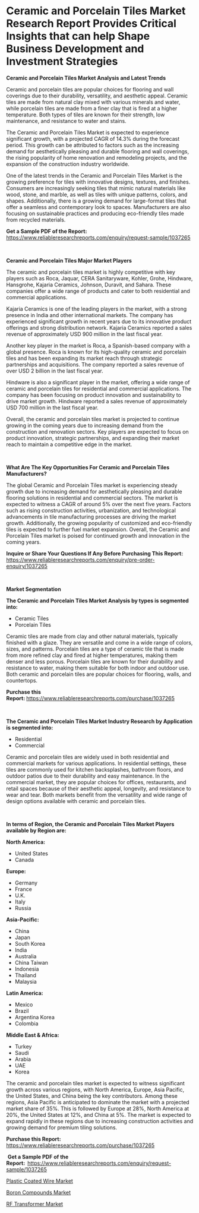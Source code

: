 <p><h1>Ceramic and Porcelain Tiles Market Research Report Provides Critical Insights that can help Shape Business Development and Investment Strategies</h1></p><p><strong>Ceramic and Porcelain Tiles Market Analysis and Latest Trends</strong></p>
<p><p>Ceramic and porcelain tiles are popular choices for flooring and wall coverings due to their durability, versatility, and aesthetic appeal. Ceramic tiles are made from natural clay mixed with various minerals and water, while porcelain tiles are made from a finer clay that is fired at a higher temperature. Both types of tiles are known for their strength, low maintenance, and resistance to water and stains.</p><p>The Ceramic and Porcelain Tiles Market is expected to experience significant growth, with a projected CAGR of 14.3% during the forecast period. This growth can be attributed to factors such as the increasing demand for aesthetically pleasing and durable flooring and wall coverings, the rising popularity of home renovation and remodeling projects, and the expansion of the construction industry worldwide.</p><p>One of the latest trends in the Ceramic and Porcelain Tiles Market is the growing preference for tiles with innovative designs, textures, and finishes. Consumers are increasingly seeking tiles that mimic natural materials like wood, stone, and marble, as well as tiles with unique patterns, colors, and shapes. Additionally, there is a growing demand for large-format tiles that offer a seamless and contemporary look to spaces. Manufacturers are also focusing on sustainable practices and producing eco-friendly tiles made from recycled materials.</p></p>
<p><strong>Get a Sample PDF of the Report:&nbsp;</strong> <a href="https://www.reliableresearchreports.com/enquiry/request-sample/1037265">https://www.reliableresearchreports.com/enquiry/request-sample/1037265</a></p>
<p>&nbsp;</p>
<p><strong>Ceramic and Porcelain Tiles Major Market Players</strong></p>
<p><p>The ceramic and porcelain tiles market is highly competitive with key players such as Roca, Jaquar, CERA Sanitaryware, Kohler, Grohe, Hindware, Hansgrohe, Kajaria Ceramics, Johnson, Duravit, and Sahara. These companies offer a wide range of products and cater to both residential and commercial applications.</p><p>Kajaria Ceramics is one of the leading players in the market, with a strong presence in India and other international markets. The company has experienced significant growth in recent years due to its innovative product offerings and strong distribution network. Kajaria Ceramics reported a sales revenue of approximately USD 900 million in the last fiscal year.</p><p>Another key player in the market is Roca, a Spanish-based company with a global presence. Roca is known for its high-quality ceramic and porcelain tiles and has been expanding its market reach through strategic partnerships and acquisitions. The company reported a sales revenue of over USD 2 billion in the last fiscal year.</p><p>Hindware is also a significant player in the market, offering a wide range of ceramic and porcelain tiles for residential and commercial applications. The company has been focusing on product innovation and sustainability to drive market growth. Hindware reported a sales revenue of approximately USD 700 million in the last fiscal year.</p><p>Overall, the ceramic and porcelain tiles market is projected to continue growing in the coming years due to increasing demand from the construction and renovation sectors. Key players are expected to focus on product innovation, strategic partnerships, and expanding their market reach to maintain a competitive edge in the market.</p></p>
<p>&nbsp;</p>
<p><strong>What Are The Key Opportunities For Ceramic and Porcelain Tiles Manufacturers?</strong></p>
<p><p>The global Ceramic and Porcelain Tiles market is experiencing steady growth due to increasing demand for aesthetically pleasing and durable flooring solutions in residential and commercial sectors. The market is expected to witness a CAGR of around 5% over the next five years. Factors such as rising construction activities, urbanization, and technological advancements in tile manufacturing processes are driving the market growth. Additionally, the growing popularity of customized and eco-friendly tiles is expected to further fuel market expansion. Overall, the Ceramic and Porcelain Tiles market is poised for continued growth and innovation in the coming years.</p></p>
<p><strong>Inquire or Share Your Questions If Any Before Purchasing This Report:</strong> <a href="https://www.reliableresearchreports.com/enquiry/pre-order-enquiry/1037265">https://www.reliableresearchreports.com/enquiry/pre-order-enquiry/1037265</a></p>
<p>&nbsp;</p>
<p><strong>Market Segmentation</strong></p>
<p><strong>The Ceramic and Porcelain Tiles Market Analysis by types is segmented into:</strong></p>
<p><ul><li>Ceramic Tiles</li><li>Porcelain Tiles</li></ul></p>
<p><p>Ceramic tiles are made from clay and other natural materials, typically finished with a glaze. They are versatile and come in a wide range of colors, sizes, and patterns. Porcelain tiles are a type of ceramic tile that is made from more refined clay and fired at higher temperatures, making them denser and less porous. Porcelain tiles are known for their durability and resistance to water, making them suitable for both indoor and outdoor use. Both ceramic and porcelain tiles are popular choices for flooring, walls, and countertops.</p></p>
<p><strong>Purchase this Report:&nbsp;</strong><a href="https://www.reliableresearchreports.com/purchase/1037265">https://www.reliableresearchreports.com/purchase/1037265</a></p>
<p>&nbsp;</p>
<p><strong>The Ceramic and Porcelain Tiles Market Industry Research by Application is segmented into:</strong></p>
<p><ul><li>Residential</li><li>Commercial</li></ul></p>
<p><p>Ceramic and porcelain tiles are widely used in both residential and commercial markets for various applications. In residential settings, these tiles are commonly used for kitchen backsplashes, bathroom floors, and outdoor patios due to their durability and easy maintenance. In the commercial market, they are popular choices for offices, restaurants, and retail spaces because of their aesthetic appeal, longevity, and resistance to wear and tear. Both markets benefit from the versatility and wide range of design options available with ceramic and porcelain tiles.</p></p>
<p>&nbsp;</p>
<p><strong>In terms of Region, the Ceramic and Porcelain Tiles Market Players available by Region are:</strong></p>
<p>
    <p> <strong> North America: </strong>
        <ul>
            <li>United States</li>
            <li>Canada</li>
        </ul>
        </p> 
    <p> <strong> Europe: </strong>
        <ul>
            <li>Germany</li>
            <li>France</li>
            <li>U.K.</li>
            <li>Italy</li>
            <li>Russia</li>
        </ul>
        </p> 
    <p> <strong> Asia-Pacific: </strong>
        <ul>
            <li>China</li>
            <li>Japan</li>
            <li>South Korea</li>
            <li>India</li>
            <li>Australia</li>
            <li>China Taiwan</li>
            <li>Indonesia</li>
            <li>Thailand</li>
            <li>Malaysia</li>
        </ul>
        </p> 
    <p> <strong> Latin America: </strong>
        <ul>
            <li>Mexico</li>
            <li>Brazil</li>
            <li>Argentina Korea</li>
            <li>Colombia</li>
        </ul>
        </p> 
    <p> <strong> Middle East & Africa: </strong>
        <ul>
            <li>Turkey</li>
            <li>Saudi</li>
            <li>Arabia</li>
            <li>UAE</li>
            <li>Korea</li>
        </ul>
    </p>
    </p>
<p><p>The ceramic and porcelain tiles market is expected to witness significant growth across various regions, with North America, Europe, Asia Pacific, the United States, and China being the key contributors. Among these regions, Asia Pacific is anticipated to dominate the market with a projected market share of 35%. This is followed by Europe at 28%, North America at 20%, the United States at 12%, and China at 5%. The market is expected to expand rapidly in these regions due to increasing construction activities and growing demand for premium tiling solutions.</p></p>
<p><strong>Purchase this Report: </strong><a href="https://www.reliableresearchreports.com/purchase/1037265">https://www.reliableresearchreports.com/purchase/1037265</a></p>
<p>&nbsp;<strong>Get a Sample PDF of the Report:&nbsp;&nbsp;</strong><a href="https://www.reliableresearchreports.com/enquiry/request-sample/1037265">https://www.reliableresearchreports.com/enquiry/request-sample/1037265</a></p>
<p><strong></strong></p>
<p><p><a href="https://view.publitas.com/reportprime-1/plastic-coated-wire-market-offers-provide-insightful-data-for-the-time-period-from-2023-to-2030-and-also-provide-analysis-based-on-application-type-and-region/">Plastic Coated Wire Market</a></p><p><a href="https://github.com/ruddyyedelwadw/Market-Research-Report-List-1/blob/main/boron-compounds-market.md">Boron Compounds Market</a></p><p><a href="https://view.publitas.com/reportprime-1/rf-transformer-market-size-global-industry-overview-market-segmentation-and-forecast-2023-to-2030/">RF Transformer Market</a></p></p>